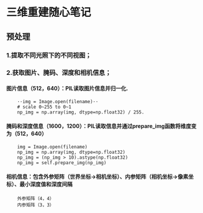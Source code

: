 三维重建随心笔记
=====
预处理
------
### 1.提取不同光照下的不同视图；  
### 2.获取图片、腌码、深度和相机信息；  
#### 图片信息（512，640）：PIL读取图片信息并归一化. 
        ··img = Image.open(filename)··
        # scale 0~255 to 0~1
        np_img = np.array(img, dtype=np.float32) / 255.
#### 腌码和深度信息（1600，1200）：PIL读取信息并通过prepare_img函数将维度变为（512，640）
        img = Image.open(filename)
        np_img = np.array(img, dtype=np.float32)
        np_img = (np_img > 10).astype(np.float32)
        np_img = self.prepare_img(np_img)
#### 相机信息：包含外参矩阵（世界坐标->相机坐标）、内参矩阵（相机坐标->像素坐标）、最小深度值和深度间隔  
        外参矩阵（4，4）  
        内参矩阵（3，3）  
